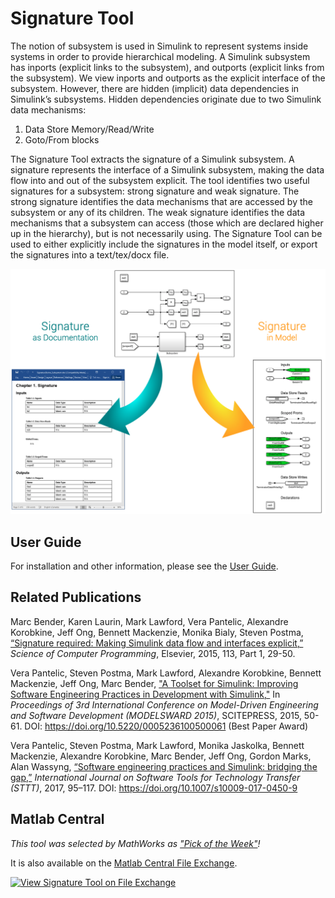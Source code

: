 # Signature Tool

The notion of subsystem is used in Simulink to represent systems inside systems in order to provide hierarchical modeling. A Simulink subsystem has inports (explicit links to the subsystem), and outports (explicit links from the subsystem). We view inports and outports as the explicit interface of the subsystem. However, there are hidden (implicit) data dependencies in Simulink’s subsystems. Hidden dependencies originate due to two Simulink data mechanisms:

1. Data Store Memory/Read/Write
1. Goto/From blocks

The Signature Tool extracts the signature of a Simulink subsystem. A signature represents the interface of a Simulink subsystem, making the data flow into and out of the subsystem explicit. The tool identifies two useful signatures for a subsystem: strong signature and weak signature. The strong signature identifies the data mechanisms that are accessed by the subsystem or any of its children. The weak signature identifies the data mechanisms that a subsystem can access (those which are declared higher up in the hierarchy), but is not necessarily using. The Signature Tool can be used to either explicitly include the signatures in the model itself, or export the signatures into a text/tex/docx file.

<img src="imgs/Cover.png" width="650">

## User Guide
For installation and other information, please see the [User Guide](doc/Signature_UserGuide.pdf).

## Related Publications
Marc Bender, Karen Laurin, Mark Lawford, Vera Pantelic, Alexandre Korobkine, Jeff Ong, Bennett Mackenzie, Monika Bialy, Steven Postma, [“Signature required: Making Simulink data flow and interfaces explicit,”](https://www.sciencedirect.com/science/article/pii/S0167642315001392) *Science of Computer Programming*, Elsevier, 2015, 113, Part 1, 29-50.

Vera Pantelic, Steven Postma, Mark Lawford, Alexandre Korobkine, Bennett Mackenzie, Jeff Ong, Marc Bender, ["A Toolset for Simulink: Improving Software Engineering Practices in Development with Simulink,"](https://ieeexplore.ieee.org/document/7323083/) In *Proceedings of 3rd International Conference on Model-Driven Engineering and Software Development (MODELSWARD 2015)*, SCITEPRESS, 2015, 50-61. DOI: https://doi.org/10.5220/0005236100500061 (Best Paper Award)

Vera Pantelic, Steven Postma, Mark Lawford, Monika Jaskolka, Bennett Mackenzie, Alexandre Korobkine, Marc Bender, Jeff Ong, Gordon Marks, Alan Wassyng, [“Software engineering practices and Simulink: bridging the gap,”](https://link.springer.com/article/10.1007/s10009-017-0450-9) *International Journal on Software Tools for Technology Transfer (STTT)*, 2017, 95–117. DOI: https://doi.org/10.1007/s10009-017-0450-9 

## Matlab Central

*This tool was selected by MathWorks as ["Pick of the Week"](https://blogs.mathworks.com/pick/2017/07/14/what-are-the-functional-inputs-and-outputs-of-my-simulink-model/)!*

It is also available on the [Matlab Central File Exchange](https://www.mathworks.com/matlabcentral/fileexchange/49897-signature-tool). 

[![View Signature Tool on File Exchange](https://www.mathworks.com/matlabcentral/images/matlab-file-exchange.svg)](https://www.mathworks.com/matlabcentral/fileexchange/49897-signature-tool)
